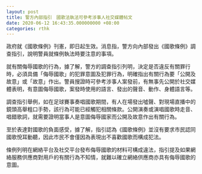 ```yaml
---
layout: post
title: 警方內部指引　國歌法執法可參考涉事人社交媒體帖文
date: 2020-06-12 16:43:35.000000000 +08:00
categories: rthk
---
```


政府就《國歌條例》刊憲，即日起生效。消息指，警方向內部發出《國歌條例》調查指引，說明警員就條例執法時要注意的事項。

就有關侮辱國歌的行為，據了解，警方的調查指引列明，決定是否違反有關罪行時，必須具備「侮辱國歌」的犯罪意圖及犯罪行為，明確指出有關行為要「公開及故意」或「故意」作出。警員搜證時可參考涉事人案發前，有無事先公開於社交媒體表明，有意圖侮辱國歌，案發時使用的語言、發出的聲音、動作、身體語言等。

調查指引舉例，如在足球賽事奏唱國歌期間，有人在場發出噓聲、對現場直播中的鏡頭高舉粗口手勢，該行為可能已經觸犯相關條款。公開演奏或演唱國歌時走音、唱錯歌詞，就需要證明當事人是意圖侮辱國家而公開及故意作出有關行為。

至於表達對國歌的負面感受，據了解，指引認為《國歌條例》並沒有要求市民認同國歌悅耳動聽，因此市民不會僅因為表現出不喜歡國歌而構成犯法。

條例列明在網絡平台及社交平台發布侮辱國歌的材料可構成違法，指引提及如果網絡服務供應商對用戶的有關行為不知情，就難以確立網絡供應商亦具有侮辱國歌的意圖。

